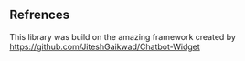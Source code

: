 ## Refrences

This library was build on the amazing framework created by https://github.com/JiteshGaikwad/Chatbot-Widget
